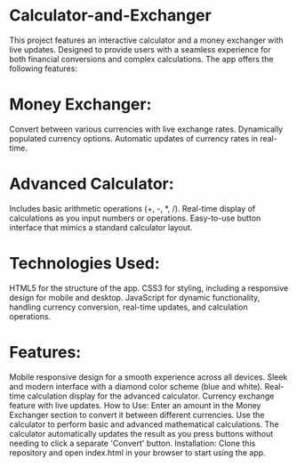 # Calculator-and-Exchanger
This project features an interactive calculator and a money exchanger with live updates.
Designed to provide users with a seamless experience for both financial conversions and complex calculations. The app offers the following features:

# Money Exchanger:

Convert between various currencies with live exchange rates.
Dynamically populated currency options.
Automatic updates of currency rates in real-time.

# Advanced Calculator:

Includes basic arithmetic operations (+, -, *, /).
Real-time display of calculations as you input numbers or operations.
Easy-to-use button interface that mimics a standard calculator layout.

# Technologies Used:
HTML5 for the structure of the app.
CSS3 for styling, including a responsive design for mobile and desktop.
JavaScript for dynamic functionality, handling currency conversion, real-time updates, and calculation operations.
# Features:
Mobile responsive design for a smooth experience across all devices.
Sleek and modern interface with a diamond color scheme (blue and white).
Real-time calculation display for the advanced calculator.
Currency exchange feature with live updates.
How to Use:
Enter an amount in the Money Exchanger section to convert it between different currencies.
Use the calculator to perform basic and advanced mathematical calculations.
The calculator automatically updates the result as you press buttons without needing to click a separate 'Convert' button.
Installation:
Clone this repository and open index.html in your browser to start using the app.
